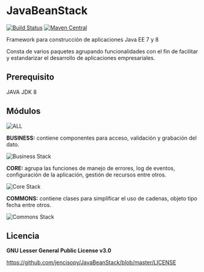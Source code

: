 # JavaBeanStack
[![Build Status](https://travis-ci.org/jencisopy/JavaBeanStack.svg?branch=master)](https://travis-ci.org/jencisopy/JavaBeanStack) [![Maven Central](https://maven-badges.herokuapp.com/maven-central/org.javabeanstack/jbs-parent/badge.svg)](https://search.maven.org/search?q=org.javabeanstack)

Framework para construcción de aplicaciones Java EE 7 y 8

Consta de varios paquetes agrupando funcionalidades con el fin de facilitar y estandarizar el desarrollo de aplicaciones empresariales. 

## Prerequisito ##
JAVA JDK 8

## Módulos ##
![ALL](https://github.com/jencisopy/JavaBeanStack/blob/master/miscellaneous/images/javabeanstack_all.png)


**BUSINESS:** contiene componentes para acceso, validación y grabación del dato.

![Business Stack](https://github.com/jencisopy/JavaBeanStack/blob/master/business/src/main/resources/images/javabeanstack_business.png)





**CORE:** agrupa las funciones de manejo de errores, log de eventos, configuración de la aplicación, gestión de recursos entre otros.

![Core Stack](https://github.com/jencisopy/JavaBeanStack/blob/master/core/src/main/resources/images/javabeanstack_core.png)





**COMMONS:** contiene clases para simplificar el uso de cadenas, objeto tipo fecha entre otros.

![Commons Stack](https://github.com/jencisopy/JavaBeanStack/blob/master/commons/src/main/resources/images/javabeanstack_commons.png)


## Licencia ##
**GNU Lesser General Public License v3.0**

https://github.com/jencisopy/JavaBeanStack/blob/master/LICENSE








